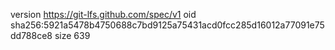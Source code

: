 version https://git-lfs.github.com/spec/v1
oid sha256:5921a5478b4750688c7bd9125a75431acd0fcc285d16012a77091e75dd788ce8
size 639
